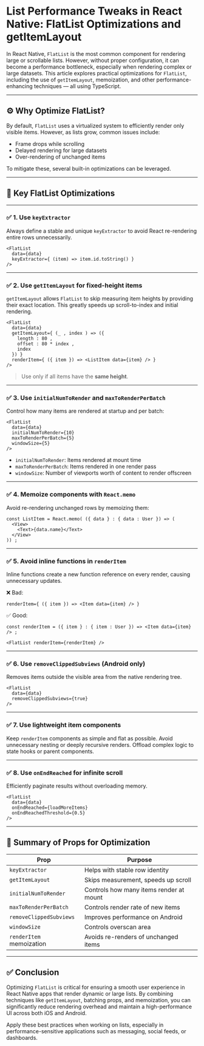 # List Performance Tweaks in React Native: FlatList Optimizations and getItemLayout

In React Native, `FlatList` is the most common component for rendering large or scrollable lists. However, without proper configuration, it can become a performance bottleneck, especially when rendering complex or large datasets. This article explores practical optimizations for `FlatList`, including the use of `getItemLayout`, memoization, and other performance-enhancing techniques — all using TypeScript.

---

## ⚙️ Why Optimize FlatList?

By default, `FlatList` uses a virtualized system to efficiently render only visible items. However, as lists grow, common issues include:

- Frame drops while scrolling
- Delayed rendering for large datasets
- Over-rendering of unchanged items

To mitigate these, several built-in optimizations can be leveraged.

---

## 🚀 Key FlatList Optimizations

---

### ✅ 1. Use `keyExtractor`

Always define a stable and unique `keyExtractor` to avoid React re-rendering entire rows unnecessarily.

```tsx
<FlatList
  data={data}
  keyExtractor={ (item) => item.id.toString() }
/>
```

---

### ✅ 2. Use `getItemLayout` for fixed-height items

`getItemLayout` allows `FlatList` to skip measuring item heights by providing their exact location. This greatly speeds up scroll-to-index and initial rendering.

```tsx
<FlatList
  data={data}
  getItemLayout={ (_ , index ) => ({
    length : 80 ,
    offset : 80 * index ,
    index
  }) }
  renderItem={ ({ item }) => <ListItem data={item} /> }
/>
```

> Use only if all items have the **same height**.

---

### ✅ 3. Use `initialNumToRender` and `maxToRenderPerBatch`

Control how many items are rendered at startup and per batch:

```tsx
<FlatList
  data={data}
  initialNumToRender={10}
  maxToRenderPerBatch={5}
  windowSize={5}
/>
```

- `initialNumToRender`: Items rendered at mount time
- `maxToRenderPerBatch`: Items rendered in one render pass
- `windowSize`: Number of viewports worth of content to render offscreen

---

### ✅ 4. Memoize components with `React.memo`

Avoid re-rendering unchanged rows by memoizing them:

```tsx
const ListItem = React.memo( ({ data } : { data : User }) => (
  <View>
    <Text>{data.name}</Text>
  </View>
)) ;
```

---

### ✅ 5. Avoid inline functions in `renderItem`

Inline functions create a new function reference on every render, causing unnecessary updates.

❌ Bad:

```tsx
renderItem={ ({ item }) => <Item data={item} /> }
```

✅ Good:

```tsx
const renderItem = ({ item } : { item : User }) => <Item data={item} /> ;

<FlatList renderItem={renderItem} />
```

---

### ✅ 6. Use `removeClippedSubviews` (Android only)

Removes items outside the visible area from the native rendering tree.

```tsx
<FlatList
  data={data}
  removeClippedSubviews={true}
/>
```

---

### ✅ 7. Use lightweight item components

Keep `renderItem` components as simple and flat as possible. Avoid unnecessary nesting or deeply recursive renders. Offload complex logic to state hooks or parent components.

---

### ✅ 8. Use `onEndReached` for infinite scroll

Efficiently paginate results without overloading memory.

```tsx
<FlatList
  data={data}
  onEndReached={loadMoreItems}
  onEndReachedThreshold={0.5}
/>
```

---

## 🧠 Summary of Props for Optimization

| Prop                    | Purpose                                           |
|-------------------------|---------------------------------------------------|
| `keyExtractor`          | Helps with stable row identity                   |
| `getItemLayout`         | Skips measurement, speeds up scroll              |
| `initialNumToRender`    | Controls how many items render at mount          |
| `maxToRenderPerBatch`   | Controls render rate of new items                |
| `removeClippedSubviews` | Improves performance on Android                  |
| `windowSize`            | Controls overscan area                           |
| `renderItem` memoization| Avoids re-renders of unchanged items             |

---

## ✅ Conclusion

Optimizing `FlatList` is critical for ensuring a smooth user experience in React Native apps that render dynamic or large lists. By combining techniques like `getItemLayout`, batching props, and memoization, you can significantly reduce rendering overhead and maintain a high-performance UI across both iOS and Android.

Apply these best practices when working on lists, especially in performance-sensitive applications such as messaging, social feeds, or dashboards.